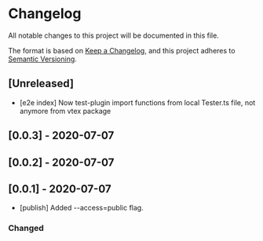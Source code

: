 # Changelog
All notable changes to this project will be documented in this file.

The format is based on [Keep a Changelog](https://keepachangelog.com/en/1.0.0/),
and this project adheres to [Semantic Versioning](https://semver.org/spec/v2.0.0.html).

## [Unreleased]
- [e2e index] Now test-plugin import functions from local Tester.ts file, not anymore from vtex package 
## [0.0.3] - 2020-07-07

## [0.0.2] - 2020-07-07

## [0.0.1] - 2020-07-07

- [publish] Added --access=public flag.

### Changed